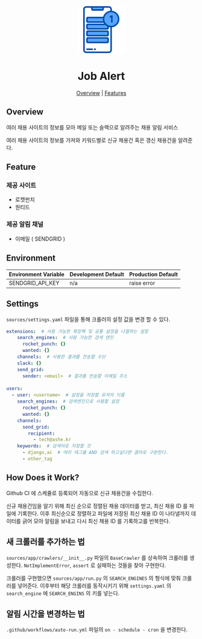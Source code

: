 <p align="center">
  <img alt="Job Alert" title="Job Alert" src="./assets/logo.png" width="128">
</p>

<h1 align="center">Job Alert</h1>

<p align="center">
  <a href="#overview">Overview</a> |
  <a href="#features">Features</a>
</p>

## Overview

여러 채용 사이트의 정보를 모아 메일 또는 슬랙으로 알려주는 채용 알림 서비스

여러 채용 사이트의 정보를 가져와 키워드별로 신규 채용건 혹은 갱신 채용건을 알려준다.

## Feature

### 제공 사이트

- 로켓펀치
- 원티드

### 제공 알림 채널

- 이메일 ( SENDGRID )

## Environment

| Environment Variable                 | Development Default                          | Production Default        |
| ------------------------------------ | -------------------------------------------- | ------------------------- |
| SENDGRID_API_KEY                     |  n/a                                         | raise error               |

## Settings

`sources/settings.yaml` 파일을 통해 크롤러의 설정 값을 변경 할 수 있다.

```yaml
extensions:  # 사용 가능한 확장팩 및 공통 설정을 나열하는 설정
    search_engines:  # 사용 가능한 검색 엔진
      rocket_punch: {}
      wanted: {}
    channels:  # 사용한 결과를 전송할 수단
    slack: {}
    send_grid:
      sender: <email>  # 결과를 전송할 이메일 주소
 
users:
  - user: <username>  # 설정을 저장할 유저의 이름
    search_engines:  # 검색엔진으로 사용할 설정 
      rocket_punch: {}
      wanted: {}
    channels:
      send_grid:
        recipient:
          - tech@ashe.kr
    keywords:  # 검색어로 지정할 것
      - django,ai  # 여러 태그를 AND 검색 하고싶다면 콤마로 구분한다. 
      - other_tag
```

## How Does it Work?

Github CI 에 스케쥴로 등록되어 자동으로 신규 채용건을 수집한다.

신규 채용건임을 알기 위해 최신 순으로 정렬된 채용 데이터를 받고, 최신 채용 ID 를 파일에 기록한다.
이후 최신순으로 정렬하고 파일에 저장된 최신 채용 ID 이 나타낼까지 데이터를 긁어 모아 알림을 보내고 다시 최신 채용 ID 를 기록하고를 반복한다.

## 새 크롤러를 추가하는 법

`sources/app/crawlers/__init__.py` 파일의 `BaseCrawler` 를 상속하여 크롤러를 생성한다.
`NotImplementError`, `assert` 로 실패하는 것들을 찾아 구현한다.

크롤러를 구현했으면 `sources/app/run.py` 의 `SEARCH_ENGINES` 의 형식에 맞춰 크롤러를 넣어준다.
이후부터 해당 크롤러를 동작시키기 위해 `settings.yaml` 의 `search_engine` 에 `SEARCH_ENGINS` 의 키를 넣는다.

## 알림 시간을 변경하는 법

`.github/workflows/auto-run.yml` 파일의 `on - schedule - cron` 을 변경한다.
